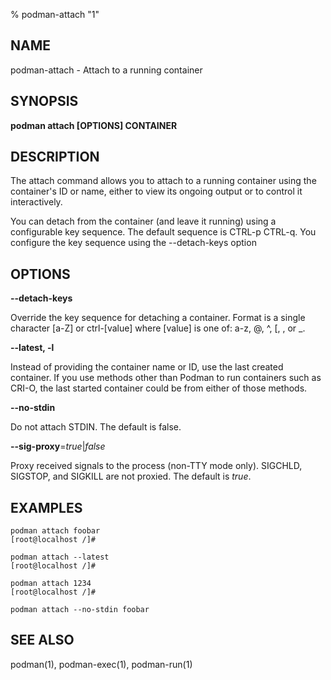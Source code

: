 % podman-attach "1"

## NAME
podman\-attach - Attach to a running container

## SYNOPSIS
**podman attach [OPTIONS] CONTAINER**

## DESCRIPTION
The attach command allows you to attach to a running container using the container's ID
or name, either to view its ongoing output or to control it interactively.

You can detach from the container (and leave it running) using a configurable key sequence. The default
sequence is CTRL-p CTRL-q. You configure the key sequence using the --detach-keys option

## OPTIONS
**--detach-keys**

Override the key sequence for detaching a container. Format is a single character [a-Z] or
ctrl-[value] where [value] is one of: a-z, @, ^, [, , or _.

**--latest, -l**

Instead of providing the container name or ID, use the last created container. If you use methods other than Podman
to run containers such as CRI-O, the last started container could be from either of those methods.

**--no-stdin**

Do not attach STDIN. The default is false.

**--sig-proxy**=*true*|*false*

Proxy received signals to the process (non-TTY mode only). SIGCHLD, SIGSTOP, and SIGKILL are not proxied. The default is *true*.

## EXAMPLES ##

```
podman attach foobar
[root@localhost /]#
```
```
podman attach --latest
[root@localhost /]#
```
```
podman attach 1234
[root@localhost /]#
```
```
podman attach --no-stdin foobar
```
## SEE ALSO
podman(1), podman-exec(1), podman-run(1)
